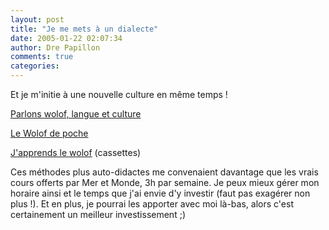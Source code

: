 ```yaml
---
layout: post
title: "Je me mets à un dialecte"
date: 2005-01-22 02:07:34
author: Dre Papillon
comments: true
categories: 
---
```



Et je m'initie à une nouvelle culture en même temps !

[Parlons wolof, langue et culture](http://www.amazon.fr/exec/obidos/ASIN/2738403832/qid=1106008097/ref=sr_8_xs_ap_i1_xgl/402-9763874-4821764)

[Le Wolof de poche](http://www.amazon.fr/exec/obidos/ASIN/B00005QRCF/qid=1106008097/ref=sr_8_xs_ap_i1_xgl/402-9763874-4821764)

[J'apprends le wolof](http://www.amazon.fr/exec/obidos/ASIN/2865377067/qid=1106008135/ref=sr_8_xs_ap_i1_xgl/402-9763874-4821764) (cassettes)

Ces méthodes plus auto-didactes me convenaient davantage que les vrais cours offerts par Mer et Monde, 3h par semaine.  Je peux mieux gérer mon horaire ainsi et le temps que j'ai envie d'y investir (faut pas exagérer non plus !).  Et en plus, je pourrai les apporter avec moi là-bas, alors c'est  certainement un meilleur investissement ;)